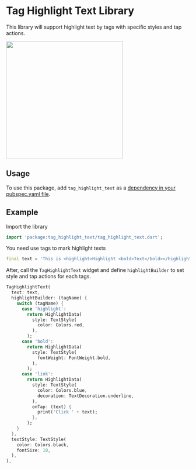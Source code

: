 # Tag Highlight Text Library

This library will support highlight text by tags with specific styles and tap actions.

<img src="https://user-images.githubusercontent.com/48360868/153562286-7da63b43-6e18-4cb4-aa0e-3ed8540eabdd.png" width="320px" />


## Usage

To use this package, add `tag_highlight_text` as a [dependency in your pubspec.yaml file](https://flutter.io/platform-plugins/).

## Example

Import the library
``` dart
import 'package:tag_highlight_text/tag_highlight_text.dart';
```

You need use tags to mark highlight texts
``` dart
final text = 'This is <highlight>Highlight <bold>Text</bold></highlight>. Click <link>here</link>';
```

After, call the `TagHighlightText` widget and define `highlightBuilder` to set style and tap actions for each tags.
``` dart
TagHighlightText(
  text: text,
  highlightBuilder: (tagName) {
    switch (tagName) {
      case 'highlight':
        return HighlightData(
          style: TextStyle(
            color: Colors.red,
          ),
        );
      case 'bold':
        return HighlightData(
          style: TextStyle(
            fontWeight: FontWeight.bold,
          ),
        );
      case 'link':
        return HighlightData(
          style: TextStyle(
            color: Colors.blue,
            decoration: TextDecoration.underline,
          ),
          onTap: (text) {
            print('Click ' + text);
          },
        );
    }
  },
  textStyle: TextStyle(
    color: Colors.black,
    fontSize: 18,
  ),
),
```
